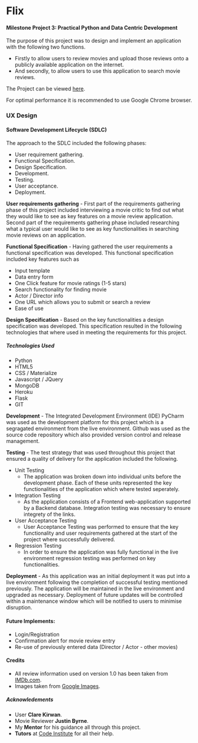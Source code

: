 # Flix
#### Milestone Project 3: Practical Python and Data Centric Development
The purpose of this project was to design and implement an application with the following two functions. 
* Firstly to allow users to review movies and upload those reviews onto a publicly available application on the internet.
* And secondly, to allow users to use this application to search movie reviews.

The Project can be viewed [here](https://flicksreviews.herokuapp.com/ ).

For optimal performance it is recommended to use Google Chrome browser.
 
### UX Design

#### Software Development Lifecycle (SDLC)
The approach to the SDLC included the following phases:
* User requirement gathering.
* Functional Specification.
* Design Specification.
* Development.
* Testing.
* User acceptance.
* Deployment.

**User requirements gathering** - First part of the requirements gathering phase of this project included interviewing a movie critic
to find out what they would like to see as key features on a movie review application. Second part of the requirements gathering 
phase included researching what a typical user would like to see as key functionalities in searching movie reviews on an 
application.

**Functional Specification** - Having gathered the user requirements a functional specification was developed.
This functional specification included key features such as 
* Input template
* Data entry form
* One Click feature for movie ratings (1-5 stars)
* Search functionality for finding movie
* Actor / Director info
* One URL which allows you to submit or search a review
* Ease of use
 

**Design Specification** - Based on the key functionalities a design specification
was developed. This specification resulted in the following technologies that where used 
in meeting the requirements for this project.  
##### Technologies Used
* Python 
* HTML5
* CSS / Materialize
* Javascript / JQuery
* MongoDB
* Heroku
* Flask
* GIT

**Development** - The Integrated Development Environment (IDE) PyCharm was used as the development platform for this project which
is a segragated environment from the live environment.
Github was used as the source code repository which also provided version control and release management.    
 
**Testing** - The test strategy that was used throughout this project that ensured a quality of delivery for the application
included the following.
* Unit Testing
  * The application was broken down into individual units before the development phase. Each of these units represented
  the key functionalities of the application which where tested seperately.   
* Integration Testing
  * As the application consists of a Frontend web-application supported by a Backend database. Integration testing was 
  necessary to ensure integrety of the links. 
* User Acceptance Testing
  * User Acceptance Testing was performed to ensure that the key functionality and user requirements gathered at the start 
  of the project where successfully delivered.  
* Regression Testing
  * In order to ensure the application was fully functional in the live environment regression testing was performed on key functionalities.
   
**Deployment** - As this application was an initial deployment it was put into a live environment following the completion 
of successful testing mentioned previously. The application will be maintained in the live environment and upgraded as necessary.
Deployment of future updates will be controlled within a maintenance window which will be notified to users to minimise disruption.  

#### Future Implements:
* Login/Registration 
* Confirmation alert for movie review entry
* Re-use of previously entered data (Director / Actor - other movies)

#### Credits
* All review information used on version 1.0 has been taken from [IMDb.com](hhtp//:www.imdb.com).
* Images taken from [Google Images](http//:www.google.com/images).

##### Acknowledements
* User **Clare Kirwan**. 
* Movie Reviewer **Justin Byrne**.
* My **Mentor** for his guidance all through this project.
* **Tutors** at [Code Institute](https://codeinstitute.net/) for all their help.